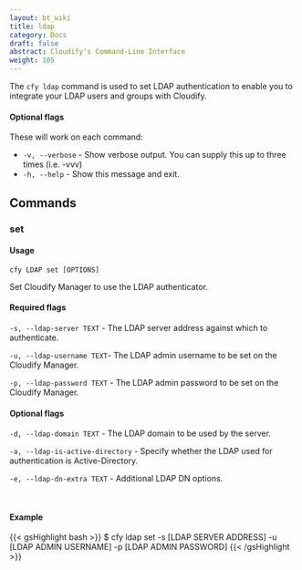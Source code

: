 ```yaml
---
layout: bt_wiki
title: ldap
category: Docs
draft: false
abstract: Cloudify's Command-Line Interface
weight: 105
---
```


The `cfy ldap` command is used to set LDAP authentication to enable you to integrate your LDAP users and groups with Cloudify.


#### Optional flags

These will work on each command:

* `-v, --verbose` - Show verbose output. You can supply this up to three times (i.e. -vvv)
* `-h, --help` - Show this message and exit.

## Commands

### set

#### Usage 
`cfy LDAP set [OPTIONS]`

Set Cloudify Manager to use the LDAP authenticator.

#### Required flags

  `-s, --ldap-server TEXT` - The LDAP server address against which to authenticate.
                              
  `-u, --ldap-username TEXT`- The LDAP admin username to be set on the
                                  Cloudify Manager.

  `-p, --ldap-password TEXT` - The LDAP admin password to be set on the
                                  Cloudify Manager.



#### Optional flags


 `-d, --ldap-domain TEXT` - The LDAP domain to be used by the server.

  `-a, --ldap-is-active-directory` - Specify whether the LDAP used for authentication is Active-Directory.

  `-e, --ldap-dn-extra TEXT` - Additional LDAP DN options.
 

&nbsp;
#### Example

{{< gsHighlight  bash  >}}
$ cfy ldap set -s [LDAP SERVER ADDRESS] -u [LDAP ADMIN USERNAME] -p [LDAP ADMIN PASSWORD]
{{< /gsHighlight >}}

